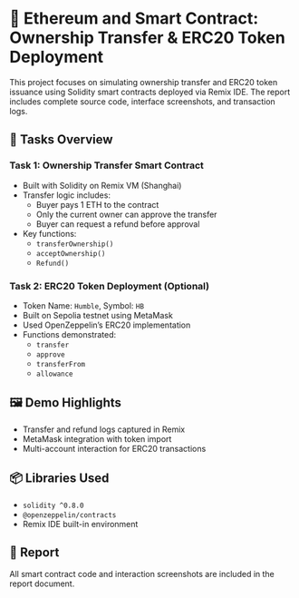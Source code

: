 # 🧾 Ethereum and Smart Contract: Ownership Transfer & ERC20 Token Deployment

This project focuses on simulating ownership transfer and ERC20 token issuance using Solidity smart contracts deployed via Remix IDE. The report includes complete source code, interface screenshots, and transaction logs.

## 🧪 Tasks Overview

### Task 1: Ownership Transfer Smart Contract

- Built with Solidity on Remix VM (Shanghai)
- Transfer logic includes:
  - Buyer pays 1 ETH to the contract
  - Only the current owner can approve the transfer
  - Buyer can request a refund before approval
- Key functions:
  - `transferOwnership()`
  - `acceptOwnership()`
  - `Refund()`

### Task 2: ERC20 Token Deployment (Optional)

- Token Name: `Humble`, Symbol: `HB`
- Built on Sepolia testnet using MetaMask
- Used OpenZeppelin’s ERC20 implementation
- Functions demonstrated:
  - `transfer`
  - `approve`
  - `transferFrom`
  - `allowance`

## 🖼️ Demo Highlights

- Transfer and refund logs captured in Remix
- MetaMask integration with token import
- Multi-account interaction for ERC20 transactions

## 📦 Libraries Used

- `solidity ^0.8.0`
- `@openzeppelin/contracts`
- Remix IDE built-in environment

## 📁 Report

All smart contract code and interaction screenshots are included in the report document.

